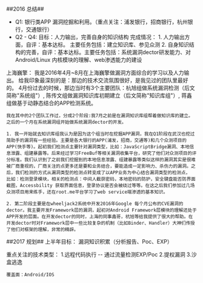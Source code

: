 
##2016 总结##
* Q1: 银行类APP 漏洞挖掘和利用。（重点关注：浦发银行，招商银行，杭州银行，交通银行）
* Q2 - Q4:
    目标：人力输出，完善自身的知识结构
    完成情况：
        1. 人力输出方面，自评：基本达标。 主要任务包括：建立知识库、参见众测
        2. 自身知识结构的完善，自评：基本达标。主要任务包括：系统漏洞dector研发能力、对Android/Linux 内核模块的理解、web渗透能力的建设


上海巍擎：
    我是2016年4月~8月在上海巍擎做漏洞方面综合的学习以及人力输出。
    给我印象最深刻的是：那边的技术交流氛围很好，是我见过的团队里最好的。
    4月份过去的时候，那边当时有3个主要团队：杭旭组做系统漏洞检测（后文简称"系统组"）, 陈传文组做漏洞知识库初期建立（后文简称"知识库组"）, 蒋鑫组做基于动静态结合的APP检测系统。

    我在其中的2个团队工作过，分成2个阶段:我7月之前是在漏洞知识库组帮着做知识库的建立。之后的一个月在系统漏洞组开始做系统漏洞dector的开发。

    1. 我一开始就去知识库组我认为是因为这个组当时在挖掘APP漏洞，我在Q1阶段在武汉也挖过简助手的漏洞有一些经验。主要是各大银行的APP(浦发，招商，交通等)和几个众测项目的APP(快手等)。起初我们检测点主要针对漏洞类型，比如：JavaScriptBridge漏洞、本地信息泄露、组建暴露等。后来经过学习FreeBuf等相关漏洞收集平台，研究了他们对众测项目的评分标准。我们认识到了之前我们挖掘到的本地信息泄露、组建暴露等类似这样的漏洞其实是很难被厂商重视的，厂商关注的点更多还是要和业务结合，要能造成一定影响力、杀伤力的漏洞。之后，我们检测的方式从漏洞类型的检测点转变成了以APP业务为中心结合漏洞类型的检测点， 比如：检测登录模块，相关的检测点：中间人截获密码，本地密码的防护，安全键盘能否防界面截图，Accessbility 获取界面信息，登录协议是否会被绕过等等。在这之后我们参加过几场众测项目用来练手，还在root.me平台学习了web service端渗透的基本知识。

    2. 第二阶段主要是在wheeljack2系统中开发2016年Google 每个月公布的CVE漏洞的dector。我主要开发Framework层的漏洞，起初对Android Framework层模块的理解还处于APP开发的层面。在开发dector的同时，上海的同事鑫哥，杭旭等给我提供了很大的帮助。在开发dector时对Framework层中一些比较复杂的机制（比如Binder、Handler）大神们传授了他们对框架的理解，非常的精辟。



##2017 规划##
上半年目标： 漏洞知识积累（分析报告、Poc、EXP）

重点关注的技术类型：
    1.远程代码执行  -- 通过流量检测EXP/Poc
    2.提权漏洞
    3.沙盒逃逸

`覆盖面：Android/IOS`